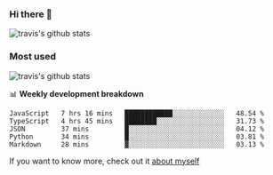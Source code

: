 ### Hi there 👋

<!--
**HondryTravis/HondryTravis** is a ✨ _special_ ✨ repository because its `README.md` (this file) appears on your GitHub profile.

Here are some ideas to get you started:

- 🔭 I’m currently working on ...
- 🌱 I’m currently learning ...
- 👯 I’m looking to collaborate on ...
- 🤔 I’m looking for help with ...
- 💬 Ask me about ...
- 📫 How to reach me: ...
- 😄 Pronouns: ...
- ⚡ Fun fact: ...
-->

![travis's github stats](https://github-readme-stats.vercel.app/api?username=HondryTravis&hide=stars)
### Most used
![travis's github stats](https://github-readme-stats.anuraghazra1.vercel.app/api/top-langs/?username=HondryTravis&layout=compact&hide_title=true)

📊 **Weekly development breakdown**

<!--START_SECTION:waka-->
```text
JavaScript   7 hrs 16 mins   ████████████░░░░░░░░░░░░░   48.54 % 
TypeScript   4 hrs 45 mins   ████████░░░░░░░░░░░░░░░░░   31.73 % 
JSON         37 mins         █░░░░░░░░░░░░░░░░░░░░░░░░   04.12 % 
Python       34 mins         █░░░░░░░░░░░░░░░░░░░░░░░░   03.81 % 
Markdown     28 mins         ▓░░░░░░░░░░░░░░░░░░░░░░░░   03.13 % 
```
<!--END_SECTION:waka-->

If you want to know more, check out it [about myself](https://hondrytravis.github.io/)
